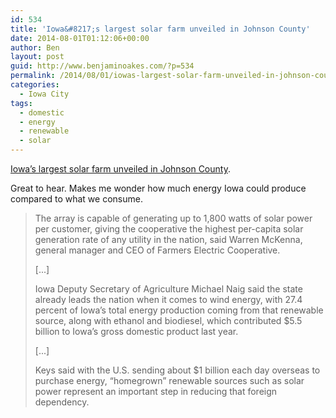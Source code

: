```yaml
---
id: 534
title: 'Iowa&#8217;s largest solar farm unveiled in Johnson County'
date: 2014-08-01T01:12:06+00:00
author: Ben
layout: post
guid: http://www.benjaminoakes.com/?p=534
permalink: /2014/08/01/iowas-largest-solar-farm-unveiled-in-johnson-county/
categories:
  - Iowa City
tags:
  - domestic
  - energy
  - renewable
  - solar
---
```

[Iowa&#8217;s largest solar farm unveiled in Johnson County](http://www.press-citizen.com/story/news/local/2014/07/31/iowas-largest-solar-farm-unveiled-johnson-county/13430303/).

Great to hear. Makes me wonder how much energy Iowa could produce compared to what we consume.

> The array is capable of generating up to 1,800 watts of solar power per customer, giving the cooperative the highest per-capita solar generation rate of any utility in the nation, said Warren McKenna, general manager and CEO of Farmers Electric Cooperative.
> 
> [...]
> 
> Iowa Deputy Secretary of Agriculture Michael Naig said the state already leads the nation when it comes to wind energy, with 27.4 percent of Iowa&#8217;s total energy production coming from that renewable source, along with ethanol and biodiesel, which contributed $5.5 billion to Iowa&#8217;s gross domestic product last year.
> 
> [...]
> 
> Keys said with the U.S. sending about $1 billion each day overseas to purchase energy, &#8220;homegrown&#8221; renewable sources such as solar power represent an important step in reducing that foreign dependency.